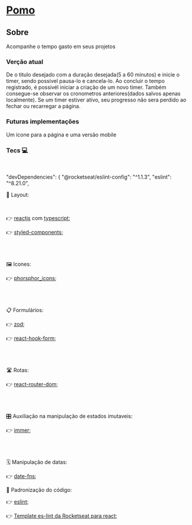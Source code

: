 # [Pomo](https://pomodoro-mu-liart.vercel.app/)

## Sobre

Acompanhe o tempo gasto em seus projetos

### Verção atual

De o titulo desejado com a duração desejada(5 a 60 minutos) e inicie o timer, sendo possivel pausa-lo e cancela-lo. Ao concluir o tempo registrado, é possivél iniciar a criação de um novo timer.
Também consegue-se observar os cronometros anteriores(dados salvos apenas localmente).
Se um timer estiver ativo, seu progresso não sera perdido ao fechar ou recarregar a página.

### Futuras implementações

Um icone para a página e uma versão mobile

### Tecs 💻

<br>

  "devDependencies": {
    "@rocketseat/eslint-config": "^1.1.3",
    "eslint": "^8.21.0",

  🎀 Layout:
  
  <br>
  
   👉 [reactjs](https://github.com/facebook/react) com [typescript](https://github.com/Microsoft/TypeScript);
   
   👉 [styled-components](https://github.com/styled-components/styled-components);
   
   
  <br>
  <br>
  
  🖼️ Icones:

   👉 [phorsphor_icons](https://github.com/phosphor-icons/phosphor-react);
  
  <br>
  <br>

  📋 Formulários:

   👉 [zod](https://github.com/colinhacks/zod);
   
   👉 [react-hook-form](https://github.com/react-hook-form/react-hook-form);

  <br>
  <br>
  
  🛣️ Rotas:

   👉 [react-router-dom](https://github.com/remix-run/react-router);
   
   <br>
   <br>
   
  🎛️ Auxiliação na manipulação de estados imutaveis:

   👉 [immer](https://github.com/immerjs/immer);
      
   <br>
   <br>
   
  🗓️ Manipulação de datas:

   👉 [date-fns](https://github.com/date-fns/date-fns);
 
  👥 Padronização do código:

   👉 [eslint](https://github.com/eslint/eslint);
   
   👉 [Template es-lint da Rocketseat para react](https://github.com/Rocketseat/eslint-config-rocketseat);

